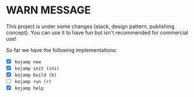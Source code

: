 WARN MESSAGE
============

This project is under some changes (stack, design pattern, publishing
concept). You can use it to have fun but isn't recommended for
commercial use!

So far we have the following implementations:

- [x] `kojamp new`
- [x] `kojamp init (ini)`
- [x] `kojamp build (b)`
- [ ] `kojamp run (r)`
- [x] `kojamp help`
